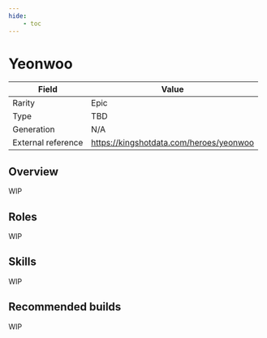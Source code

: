 ```yaml
---
hide:
    - toc
---
```


# Yeonwoo

| Field | Value |
|---|---|
| Rarity | Epic |
| Type | TBD |
| Generation | N/A |
| External reference | https://kingshotdata.com/heroes/yeonwoo |

## Overview
WIP

## Roles
WIP

## Skills
WIP

## Recommended builds
WIP
